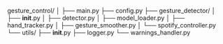 gesture_control/
│
├── main.py
├── config.py
├── gesture_detector/
│   ├── __init__.py
│   ├── detector.py
│   ├── model_loader.py
│   ├── hand_tracker.py
│   ├── gesture_smoother.py
│   └── spotify_controller.py
└── utils/
    ├── __init__.py
    ├── logger.py
    └── warnings_handler.py
